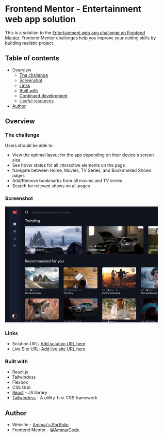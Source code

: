 # Frontend Mentor - Entertainment web app solution

This is a solution to the [Entertainment web app challenge on Frontend Mentor](https://www.frontendmentor.io/challenges/entertainment-web-app-J-UhgAW1X). Frontend Mentor challenges help you improve your coding skills by building realistic project.

## Table of contents

- [Overview](#overview)
  - [The challenge](#the-challenge)
  - [Screenshot](#screenshot)
  - [Links](#links)
  - [Built with](#built-with)
  - [Continued development](#continued-development)
  - [Useful resources](#useful-resources)
- [Author](#author)

## Overview

### The challenge

Users should be able to:

- View the optimal layout for the app depending on their device's screen size
- See hover states for all interactive elements on the page
- Navigate between Home, Movies, TV Series, and Bookmarked Shows pages
- Add/Remove bookmarks from all movies and TV series
- Search for relevant shows on all pages

### Screenshot

![](./public/assets/media-web-app.png)

### Links

- Solution URL: [Add solution URL here](https://your-solution-url.com)
- Live Site URL: [Add live site URL here](https://media-web-app.netlify.app/)

### Built with

- React.js
- Tailwindcss
- Flexbox
- CSS Grid
- [React](https://reactjs.org/) - JS library
- [Tailwindcss](https://tailwindcss.com/) - A utility-first CSS framework

## Author

- Website - [Ammar's Portfolio](https://ammarcode.github.io/Portfolio/)
- Frontend Mentor - [@AmmarCode](https://www.frontendmentor.io/profile/AmmarCode)
